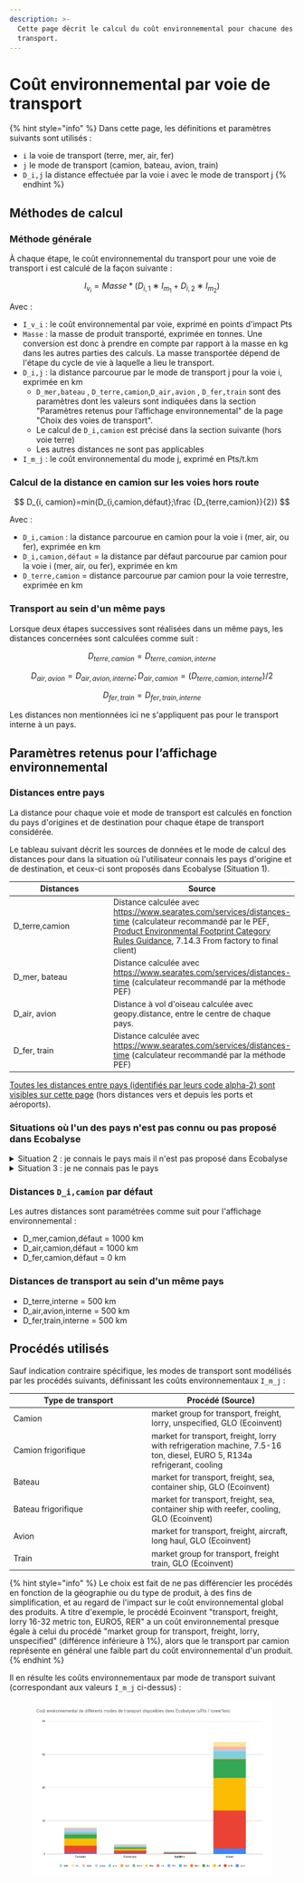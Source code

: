 ```yaml
---
description: >-
  Cette page décrit le calcul du coût environnemental pour chacune des voies de
  transport.
---
```


# Coût environnemental par voie de transport

{% hint style="info" %}
Dans cette page, les définitions et paramètres suivants sont utilisés :

* `i` la voie de transport (terre, mer, air, fer)
* `j` le mode de transport (camion, bateau, avion, train)
* `D_i,j` la distance effectuée par la voie i avec le mode de transport j
{% endhint %}

## Méthodes de calcul

### Méthode générale

À chaque étape, le coût environnemental du transport pour une voie de transport i est calculé de la façon suivante :

$$
I_{v_i}=Masse*(D_{i,1}∗I_{m_1}+D_{i, 2}∗I_{m_2})
$$

Avec :&#x20;

* `I_v_i` : le coût environnemental par voie, exprimé en points d'impact Pts
* `Masse` : la masse de produit transporté, exprimée en tonnes. Une conversion est donc à prendre en compte par rapport à la masse en kg dans les autres parties des calculs. La masse transportée dépend de l'étape du cycle de vie à laquelle a lieu le transport.
* `D_i,j` : la distance parcourue par le mode de transport j pour la voie i, exprimée en km
  * `D_mer,bateau` , `D_terre,camion`,`D_air,avion` , `D_fer,train` sont des paramètres dont les valeurs sont indiquées dans la section "Paramètres retenus pour l’affichage environnemental" de la page "Choix des voies de transport".
  * Le calcul de `D_i,camion` est précisé dans la section suivante (hors voie terre)
  * Les autres distances ne sont pas applicables
* `I_m_j` : le coût environnemental du mode j, exprimé en Pts/t.km

### Calcul de la distance en camion sur les voies hors route

$$
D_{i, camion}=min(D_{i,camion,défaut};\frac {D_{terre,camion}}{2})
$$

Avec :&#x20;

* `D_i,camion` : la distance parcourue en camion pour la voie i (mer, air, ou fer), exprimée en km
* `D_i,camion,défaut` = la distance par défaut parcourue par camion pour la voie i (mer, air, ou fer), exprimée en km
* `D_terre,camion` = distance parcourue par camion pour la voie terrestre, exprimée en km

### Transport au sein d'un même pays

Lorsque deux étapes successives sont réalisées dans un même pays, les distances concernées sont calculées comme suit :&#x20;

$$
D_{terre, camion}=D_{terre, camion,interne}
$$

$$
D_{air, avion}=D_{air, avion,interne} ;D_{air,camion}=(D_{terre, camion,interne})/2
$$

$$
D_{fer,train}=D_{fer,train,interne}
$$

Les distances non mentionnées ici ne s'appliquent pas pour le transport interne à un pays.

## Paramètres retenus pour l’affichage environnemental

### Distances entre pays

La distance pour chaque voie et mode de transport est calculés en fonction du pays d'origines et de destination pour chaque étape de transport considérée.

Le tableau suivant décrit les sources de données et le mode de calcul des distances pour dans la situation où l'utilisateur connais les pays d'origine et de destination, et ceux-ci sont proposés dans Ecobalyse (Situation 1).

<table><thead><tr><th width="170">Distances</th><th>Source</th></tr></thead><tbody><tr><td>D_terre,camion</td><td>Distance calculée avec <a href="https://www.searates.com/services/distances-time/">https://www.searates.com/services/distances-time</a> (calculateur recommandé par le PEF, <a href="https://eplca.jrc.ec.europa.eu/permalink/PEFCR_guidance_v6.3-2.pdf">Product Environmental Footprint Category Rules Guidance</a>, 7.14.3 From factory to final client)</td></tr><tr><td>D_mer, bateau</td><td>Distance calculée avec <a href="https://www.searates.com/services/distances-time/">https://www.searates.com/services/distances-time</a> (calculateur recommandé par la méthode PEF)</td></tr><tr><td>D_air, avion</td><td>Distance à vol d'oiseau calculée avec geopy.distance, entre le centre de chaque pays.</td></tr><tr><td>D_fer, train</td><td>Distance calculée avec <a href="https://www.searates.com/services/distances-time/">https://www.searates.com/services/distances-time</a> (calculateur recommandé par la méthode PEF)</td></tr></tbody></table>

[Toutes les distances entre pays (identifiés par leurs code alpha-2) sont visibles sur cette page](https://github.com/MTES-MCT/wikicarbone/blob/master/public/data/transports.json) (hors distances vers et depuis les ports et aéroports).

### Situations où l'un des pays n'est pas connu ou pas proposé dans Ecobalyse

<details>

<summary>Situation 2 : je connais le pays mais il n'est pas proposé dans Ecobalyse</summary>

Dans ce cas, il faut choisir la région du pays.\
Exemple pour le pays _Allemagne ⇒_ je sélectionne la région _Europe de l'Ouest._

Afin de définir les distances et modes de transport utilisés pour chaque région, un pays est défini en arrière plan :

* Europe de l'Ouest = Espagne
* Europe de l'Est = République Tchèque
* Asie = Chine
* Afrique = Ethiopie
* Amérique du Nord = Etats-Unis
* Amérique latine = Brésil
* Océanie = Australie
* Moyen-Orient = Turquie

Le transport est ensuite calculé de la même façon que si ce pays était directement sélectionné.

</details>

<details>

<summary>Situation 3 : je ne connais pas le pays </summary>

Je sélectionne "Inconnu" ou "Inconnu (par défaut)"

Dans ce cas, les distances suivantes sont fixées par défaut, en cohérence avec la méthode PEF ([Product Environmental Footprint Category Rules Guidance](https://eplca.jrc.ec.europa.eu/permalink/PEFCR_guidance_v6.3-2.pdf), 7.14.3 From factory to final client) :&#x20;

* D\_mer, bateau = 18 000 km
* D\_mer, camion = D\_mer, camion, défaut
* D\_air, air = 10 000 km
* D\_air, camion = D\_air, camion, défaut
* D\_fer, fer = 10 000 km
* D\_fer, camion = D\_fer, camion, défaut
  * En pratique, le transport ferroviaire n'est pas mobilisé dans les scénarios par défaut.&#x20;

</details>

### Distances `D_i,camion` par défaut

Les autres distances sont paramétrées comme suit pour l'affichage environnemental :

* D\_mer,camion,défaut = 1000 km
* D\_air,camion,défaut = 1000 km
* D\_fer,camion,défaut = 0 km

### Distances de transport au sein d'un même pays

* D\_terre,interne = 500 km
* D\_air,avion,interne = 500 km
* D\_fer,train,interne = 500 km

## Procédés utilisés

Sauf indication contraire spécifique, les modes de transport sont modélisés par les procédés suivants, définissant les coûts environnementaux `I_m_j` :

<table><thead><tr><th width="230">Type de transport</th><th>Procédé (Source)</th></tr></thead><tbody><tr><td>Camion</td><td>market group for transport, freight, lorry, unspecified, GLO (Ecoinvent)</td></tr><tr><td>Camion frigorifique</td><td>market for transport, freight, lorry with refrigeration machine, 7.5-16 ton, diesel, EURO 5, R134a refrigerant, cooling</td></tr><tr><td>Bateau</td><td>market for transport, freight, sea, container ship, GLO (Ecoinvent)</td></tr><tr><td>Bateau frigorifique</td><td>market for transport, freight, sea, container ship with reefer, cooling, GLO (Ecoinvent)</td></tr><tr><td>Avion</td><td>market for transport, freight, aircraft, long haul, GLO (Ecoinvent)</td></tr><tr><td>Train</td><td>market group for transport, freight train, GLO (Ecoinvent)</td></tr></tbody></table>

{% hint style="info" %}
Le choix est fait de ne pas différencier les procédés en fonction de la géographie ou du type de produit, à des fins de simplification, et au regard de l'impact sur le coût environnemental global des produits. A titre d'exemple, le procédé Ecoinvent "transport, freight, lorry 16-32 metric ton, EURO5, RER" a un coût environnemental presque égale à celui du procédé "market group for transport, freight, lorry, unspecified" (différence inférieure à 1%), alors que le transport par camion représente en général une faible part du coût environnemental d'un produit.
{% endhint %}

Il en résulte les coûts environnementaux par mode de transport suivant (correspondant aux valeurs `I_m_j` ci-dessus) :&#x20;

<figure><img src="../../.gitbook/assets/image (314).png" alt=""><figcaption></figcaption></figure>

